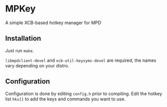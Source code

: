 # MPKey

A simple XCB-based hotkey manager for MPD

## Installation

Just run `make`.

`libmpdclient-devel` and `xcb-util-keysyms-devel` are required, the names vary
depending on your distro.

## Configuration

Configuration is done by editing `config.h` prior to compiling. Edit the hotkey
list `hks[]` to add the keys and commands you want to use.

